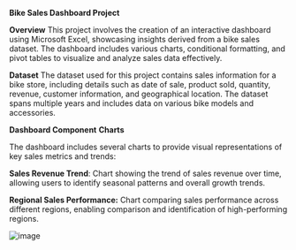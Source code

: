 **Bike Sales Dashboard Project**

**Overview**
This project involves the creation of an interactive dashboard using Microsoft Excel, showcasing insights derived from a bike sales dataset. The dashboard includes various charts, conditional formatting, and pivot tables to visualize and analyze sales data effectively.

**Dataset**
The dataset used for this project contains sales information for a bike store, including details such as date of sale, product sold, quantity, revenue, customer information, and geographical location. The dataset spans multiple years and includes data on various bike models and accessories.

**Dashboard Component**
**Charts**

The dashboard includes several charts to provide visual representations of key sales metrics and trends:

**Sales Revenue Trend**: Chart showing the trend of sales revenue over time, allowing users to identify seasonal patterns and overall growth trends.

**Regional Sales Performance:** Chart comparing sales performance across different regions, enabling comparison and identification of high-performing regions.

![image](https://github.com/tuba-mouqeem/Excel-Bike-Sale-Project-/assets/76019991/e1c2cf13-8374-4571-bb90-9b0bfbc25f5b)




